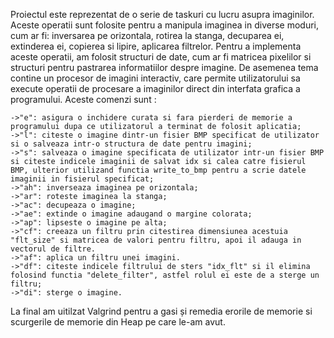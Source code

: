 Proiectul este reprezentat de o serie de taskuri cu lucru asupra imaginilor. Aceste operatii sunt folosite pentru a manipula imaginea in diverse moduri, cum ar fi: inversarea pe orizontala, rotirea la stanga, decuparea ei, extinderea ei, copierea si lipire, aplicarea filtrelor. Pentru a implementa aceste operatii, am folosit structuri de date, cum ar fi matricea pixelilor si structuri pentru pastrarea informatiilor despre imagine.
De asemenea tema contine un procesor de imagini interactiv, care permite utilizatorului sa execute operatii de procesare a imaginilor direct din interfata grafica a programului. Aceste comenzi sunt : 

    ->"e": asigura o inchidere curata si fara pierderi de memorie a programului dupa ce utilizatorul a terminat de folosit aplicatia;
    ->"l": citeste o imagine dintr-un fisier BMP specificat de utilizator si o salveaza intr-o structura de date pentru imagini;
    ->"s": salveaza o imagine specificata de utilizator intr-un fisier BMP si citeste indicele imaginii de salvat idx si calea catre fisierul BMP, ulterior utilizand functia write_to_bmp pentru a scrie datele imaginii in fisierul specificat;
    ->"ah": inverseaza imaginea pe orizontala;
    ->"ar": roteste imaginea la stanga;
    ->"ac": decupeaza o imagine;
    ->"ae": extinde o imagine adaugand o margine colorata;
    ->"ap": lipseste o imagine pe alta;
    ->"cf": creeaza un filtru prin citestirea dimensiunea acestuia "flt_size" si matricea de valori pentru filtru, apoi il adauga in vectorul de filtre.
    ->"af": aplica un filtru unei imagini.
    ->"df": citeste indicele filtrului de sters "idx_flt" si il elimina folosind functia "delete_filter", astfel rolul ei este de a sterge un filtru;
    ->"di": sterge o imagine.
La final am uitilzat Valgrind pentru a gasi și remedia erorile de memorie si scurgerile de memorie din Heap pe care le-am avut. 
